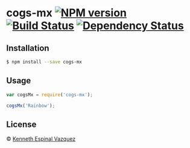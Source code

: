 # cogs-mx [![NPM version][npm-image]][npm-url] [![Build Status][travis-image]][travis-url] [![Dependency Status][daviddm-image]][daviddm-url]
> 

## Installation

```sh
$ npm install --save cogs-mx
```

## Usage

```js
var cogsMx = require('cogs-mx');

cogsMx('Rainbow');
```
## License

 © [Kenneth Espinal Vazquez]()


[npm-image]: https://badge.fury.io/js/cogs-mx.svg
[npm-url]: https://npmjs.org/package/cogs-mx
[travis-image]: https://travis-ci.org//cogs-mx.svg?branch=master
[travis-url]: https://travis-ci.org//cogs-mx
[daviddm-image]: https://david-dm.org//cogs-mx.svg?theme=shields.io
[daviddm-url]: https://david-dm.org//cogs-mx
